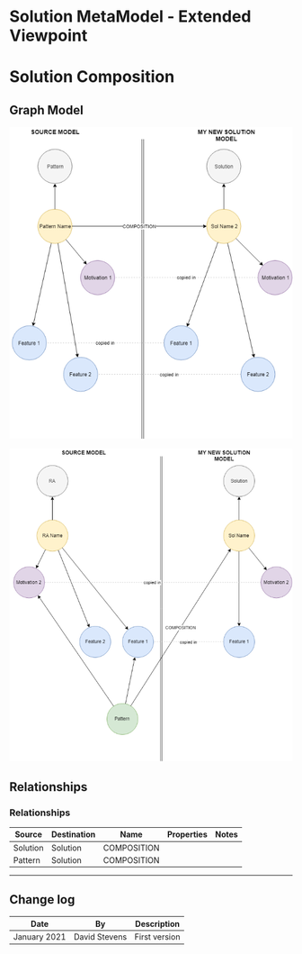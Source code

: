 # Solution MetaModel - Extended Viewpoint
# Solution Composition


## Graph Model

![image](images/SolutionComposition.png)

![image](images/PatternComposition.png)


## Relationships

### Relationships
|Source|Destination|Name|Properties|Notes|
|----|----|----|----|----|
|Solution|Solution|COMPOSITION
|Pattern|Solution|COMPOSITION


----

## Change log

| Date | By | Description
|---|---|---|
|January 2021| David Stevens | First version